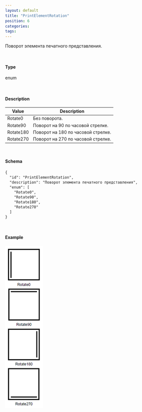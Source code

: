 ```yaml
---
layout: default
title: "PrintElementRotation"
position: 6
categories: 
tags: 
---
```


Поворот элемента печатного представления.

   

#### Type

enum

   

#### Description  

|Value|Description|
|-----|-----------|
|Rotate0|Без поворота.|
|Rotate90|Поворот на 90 по часовой стрелке.|
|Rotate180|Поворот на 180 по часовой стрелке.|
|Rotate270|Поворот на 270 по часовой стрелке.|

   

#### Schema

```
{
  "id": "PrintElementRotation",
  "description": "Поворот элемента печатного представления",
  "enum": [
    "Rotate0",
    "Rotate90",
    "Rotate180",
    "Rotate270"
  ]
}
```

    

#### Example

![](PrintElementRotation.PNG)

 

 

